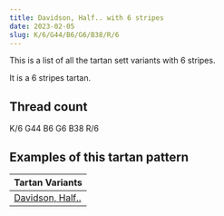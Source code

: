 ```yaml
---
title: Davidson, Half.. with 6 stripes
date: 2023-02-05
slug: K/6/G44/B6/G6/B38/R/6
---
```

This is a list of all the tartan sett variants with 6 stripes.

It is a 6 stripes tartan.


## Thread count
K/6 G44 B6 G6 B38 R/6

## Examples of this tartan pattern

| Tartan Variants |
|---------------|
| [Davidson, Half..](/variants/k/6/g44/b6/g6/b38/r/6-b304080-g008000-k000000-rc00000)||
